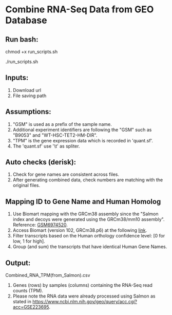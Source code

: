 # Combine RNA-Seq Data from GEO Database
## Run bash:
chmod +x run_scripts.sh

./run_scripts.sh

## Inputs:
1. Download url
2. File saving path 

## Assumptions:
1. "GSM" is used as a prefix of the sample name. 
2. Additional experiment identifiers are following the "GSM" such as "B9053" and "WT-HSC-TET2-HM-DIR".
3. "TPM" is the gene expression data which is recorded in 'quant.sf'.
4. The 'quant.sf' use '\t' as spliter. 

## Auto checks (derisk):
1. Check for gene names are consistent across files.
2. After generating combined data, check numbers are matching with the original files. 

## Mapping ID to Gene Name and Human Homolog
1. Use Biomart mapping with the GRCm38 assembly since the "Salmon index and decoys were generated using the GRCm38/mm10 assembly". Reference: [GSM6974520](https://www.ncbi.nlm.nih.gov/geo/query/acc.cgi?acc=GSM6974520).
2. Access Biomart (version 102, GRCm38.p6) at the following [link](http://nov2020.archive.ensembl.org/index.html).
2. Filter transcripts based on the Human orthology confidence level: [0 for low, 1 for high].
3. Group (and sum) the transcripts that have identical Human Gene Names.


## Output:
Combined_RNA_TPM(from_Salmon).csv
1. Genes (rows) by samples (columns) containing the RNA-Seq read counts (TPM).
2. Please note the RNA data were already processed using Salmon as stated in https://www.ncbi.nlm.nih.gov/geo/query/acc.cgi?acc=GSE223695.

